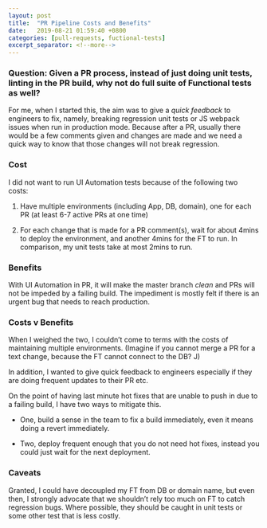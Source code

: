 ```yaml
---
layout: post
title:  "PR Pipeline Costs and Benefits"
date:   2019-08-21 01:59:40 +0800
categories: [pull-requests, fuctional-tests]
excerpt_separator: <!--more-->
---
```


### Question: Given a PR process, instead of just doing unit tests, linting in the PR build, why not do full suite of Functional tests as well?
<!--more-->

For me, when I started this, the aim was to give a _quick feedback_ to engineers to fix, namely, breaking regression unit tests or JS webpack issues when run in production mode. Because after a PR, usually there would be a few comments given and changes are made and we need a quick way to know that those changes will not break regression.

 
### Cost

I did not want to run UI Automation tests because of the following two costs:

1. Have multiple environments (including App, DB, domain), one for each PR (at least 6-7 active PRs at one time)

2. For each change that is made for a PR comment(s), wait for about 4mins to deploy the environment, and another 4mins for the FT to run. In comparison, my unit tests take at most 2mins to run.

 
### Benefits

With UI Automation in PR, it will make the master branch *clean* and PRs will not be impeded by a failing build. The impediment is mostly felt if there is an urgent bug that needs to reach production.
 

### Costs v Benefits

When I weighed the two, I couldn’t come to terms with the costs of maintaining multiple environments. (Imagine if you cannot merge a PR for a text change, because the FT cannot connect to the DB? J)

In addition, I wanted to give quick feedback to engineers especially if they are doing frequent updates to their PR etc.

 

On the point of having last minute hot fixes that are unable to push in due to a failing build, I have two ways to mitigate this.

- One, build a sense in the team to fix a build immediately, even it means doing a revert immediately.

- Two, deploy frequent enough that you do not need hot fixes, instead you could just wait for the next deployment.

 

### Caveats

Granted, I could have decoupled my FT from DB or domain name, but even then, I strongly advocate that we shouldn’t rely too much on FT to catch regression bugs. Where possible, they should be caught in unit tests or some other test that is less costly.